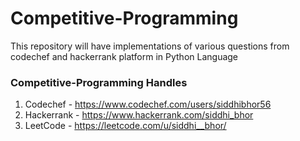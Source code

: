 # Competitive-Programming

This repository will have implementations of various questions from codechef and hackerrank platform in Python Language

### Competitive-Programming Handles
1. Codechef - https://www.codechef.com/users/siddhibhor56
2. Hackerrank - https://www.hackerrank.com/siddhi_bhor
3. LeetCode - https://leetcode.com/u/siddhi__bhor/

